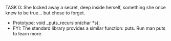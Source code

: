 TASK 0: She locked away a secret, deep inside herself, something she once knew to be true... but chose to forget.

* Prototype: void _puts_recursion(char *s);
* FYI: The standard library provides a similar function: puts. Run man puts to learn more.
